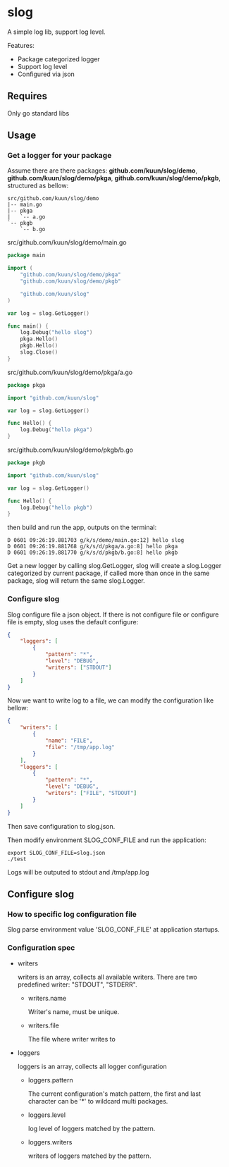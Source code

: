 # slog

A simple log lib, support log level.

Features:

* Package categorized logger
* Support log level
* Configured via json

## Requires

Only go standard libs

## Usage

### Get a logger for your package

Assume there are there packages: **github.com/kuun/slog/demo**,
**github.com/kuun/slog/demo/pkga**, **github.com/kuun/slog/demo/pkgb**, structured as bellow:

```
src/github.com/kuun/slog/demo
|-- main.go
|-- pkga
|   `-- a.go
`-- pkgb
    `-- b.go
```

src/github.com/kuun/slog/demo/main.go

```go
package main

import (
	"github.com/kuun/slog/demo/pkga"
	"github.com/kuun/slog/demo/pkgb"

	"github.com/kuun/slog"
)

var log = slog.GetLogger()

func main() {
	log.Debug("hello slog")
	pkga.Hello()
	pkgb.Hello()
	slog.Close()
}
```

src/github.com/kuun/slog/demo/pkga/a.go

```go
package pkga

import "github.com/kuun/slog"

var log = slog.GetLogger()

func Hello() {
	log.Debug("hello pkga")
}
```

src/github.com/kuun/slog/demo/pkgb/b.go

```go
package pkgb

import "github.com/kuun/slog"

var log = slog.GetLogger()

func Hello() {
	log.Debug("hello pkgb")
}
```

then build and run the app, outputs on the terminal:

```
D 0601 09:26:19.881703 g/k/s/demo/main.go:12] hello slog
D 0601 09:26:19.881768 g/k/s/d/pkga/a.go:8] hello pkga
D 0601 09:26:19.881770 g/k/s/d/pkgb/b.go:8] hello pkgb
```

Get a new logger by calling slog.GetLogger, slog will create a slog.Logger categorized
by current package, if called more than once in the same package, slog will return
the same slog.Logger.

### Configure slog

Slog configure file a json object. If there is not configure file or configure
file is empty, slog uses the default configure:

```json
{
    "loggers": [
        {
            "pattern": "*",
            "level": "DEBUG",
            "writers": ["STDOUT"]
        }
    ]
}
```

Now we want to write log to a file, we can modify the configuration like bellow:

```json
{
    "writers": [
        {
            "name": "FILE",
            "file": "/tmp/app.log"
        }
    ],
    "loggers": [
        {
            "pattern": "*",
            "level": "DEBUG",
            "writers": ["FILE", "STDOUT"]
        }
    ]
}
```
Then save configuration to slog.json.

Then modify environment SLOG_CONF_FILE and run the application:

```shell
export SLOG_CONF_FILE=slog.json
./test
```

Logs will be outputed to stdout and /tmp/app.log

## Configure slog

### How to specific log configuration file

Slog parse environment value 'SLOG_CONF_FILE' at application startups.

### Configuration spec

* writers

  writers is an array, collects all available writers. There are two predefined
  writer: "STDOUT",  "STDERR".

  * writers.name

    Writer's name, must be unique.

  * writers.file

    The file where writer writes to

* loggers

  loggers is an array, collects all logger configuration

  * loggers.pattern

    The current configuration's match pattern, the first and last character can
    be '\*' to wildcard multi packages.

  * loggers.level

    log level of loggers matched by the pattern.

  * loggers.writers

    writers of loggers matched by the pattern.
